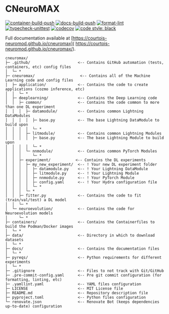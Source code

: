 # CNeuroMAX

[![container-build-push](
    https://github.com/courtois-neuromod/cneuromax/actions/workflows/container-build-push.yaml/badge.svg)](
        https://github.com/courtois-neuromod/cneuromax/actions/workflows/container-build-push.yaml)
[![docs-build-push](
    https://github.com/courtois-neuromod/cneuromax/actions/workflows/docs-build-push.yaml/badge.svg)](
        https://github.com/courtois-neuromod/cneuromax/actions/workflows/docs-build-push.yaml)
[![format-lint](
    https://github.com/courtois-neuromod/cneuromax/actions/workflows/format-lint.yaml/badge.svg?event=push)](
        https://github.com/courtois-neuromod/cneuromax/actions/workflows/format-lint.yaml)
[![typecheck-unittest](
    https://github.com/courtois-neuromod/cneuromax/actions/workflows/typecheck-unittest.yaml/badge.svg?event=push)](
        https://github.com/courtois-neuromod/cneuromax/actions/workflows/typecheck-unittest.yaml)
[![codecov](
    https://codecov.io/gh/courtois-neuromod/cneuromax/branch/main/graph/badge.svg?token=AN8GLFP9CB)](
        https://codecov.io/gh/courtois-neuromod/cneuromax)
[![code style: black](
    https://img.shields.io/badge/code%20style-black-000000.svg)](
        https://github.com/psf/black)

Full documentation available at [https://courtois-neuromod.github.io/cneuromax](
    https://courtois-neuromod.github.io/cneuromax/).


```
cneuromax/
├─ .github/                     <-- Contains GitHub automation (tests, containers, etc) config files
│  └─ *
├─ cneuromax/                    <-- Contains all of the Machine Learning code and config files
│  ├─ application/              <-- Contains the code to create applications (cozmo inference, etc)
│  │  └─ *
│  ├─ deeplearning/             <-- Contains the Deep Learning code
│  │  ├─ common/                <-- Contains the code common to more than one DL experiment
│  │  │  ├─ datamodule/         <-- Contains common Lightning DataModules
│  │  │  │  ├─ base.py          <-- The base Lightning DataModule to build upon
│  │  │  │  └─ *
│  │  │  ├─ litmodule/          <-- Contains common Lightning Modules
│  │  │  │  ├─ base.py          <-- The base Lightning Module to build upon
│  │  │  │  └─ *
│  │  │  └─ nnmodule/           <-- Contains common PyTorch Modules
│  │  │     └─ *
│  │  ├─ experiment/           <-- Contains the DL experiments
│  │  │  ├─ my_new_experiment/  <-- ! Your new DL experiment folder
│  │  │  │  ├─ datamodule.py    <-- ! Your Lightning DataModule
│  │  │  │  ├─ litmodule.py     <-- ! Your Lightning Module
│  │  │  │  ├─ nnmodule.py      <-- ! Your PyTorch Module
│  │  │  │  ├─ config.yaml      <-- ! Your Hydra configuration file
│  │  │  │  └─ *
│  │  │  └─ *
│  │  ├─ fitter.py              <-- Contains the code to fit (train/val/test) a DL model
│  │  └─ *
│  └─ neuroevolution/           <-- Contains the code for Neuroevolution models
│     └─ *
├─ containers/                  <-- Contains the Containerfiles to build the Podman/Docker images
│  └─ *
├─ data/                        <-- Directory in which to download datasets
│  └─ *
├─ docs/                        <-- Contains the documentation files
│  └─ *
├─ pyreqs/                      <-- Python requirements for different experiments
│  └─ *
├─ .gitignore                   <-- Files to not track with Git/GitHub
├─ .pre-commit-config.yaml      <-- Pre git commit configuration (for formatting, linting, etc)
├─ .yamllint.yaml               <-- YAML files configuration
├─ LICENSE                      <-- MIT License file
├─ README.md                    <-- Repository description file
├─ pyproject.toml               <-- Python files configuration
└─ renovate.json                <-- Renovate Bot (keeps dependencies up-to-date) configuration
